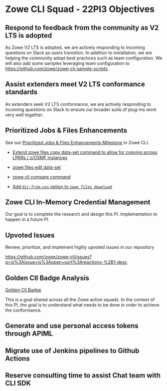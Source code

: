 # Zowe CLI Squad - 22PI3 Objectives

## Respond to feedback from the community as V2 LTS is adopted

As Zowe V2 LTS is adopted, we are actively responding to incoming questions on Slack as users transition. In addition to installation, we are helping the community adopt best practices such as team configuration. We will also add some samples leveraging team configuration to https://github.com/zowe/zowe-cli-sample-scripts.

## Assist extenders meet V2 LTS conformance standards

As extenders seek V2 LTS conformance, we are actively responding to incoming questions on Slack to ensure our broader suite of plug-ins work very well together.

## Prioritized Jobs & Files Enhancements

See our [Prioritized Jobs & Files Enhancements Milestone](https://github.com/zowe/zowe-cli/milestone/65) in Zowe CLI.

* [Extend zowe files copy data-set command to allow for copying across LPARs / z/OSMF instances](https://github.com/zowe/zowe-cli/issues/1098)

* [zowe files edit data-set](https://github.com/zowe/zowe-cli/issues/1097)

* [zowe cli compare command](https://github.com/zowe/zowe-cli/issues/1095)

* [Add `dir-from-uss` option to `zowe files download`](https://github.com/zowe/zowe-cli/issues/1038)

## Zowe CLI In-Memory Credential Management

Our goal is to complete the research and design this PI. Implementation to happen in a future PI.

## Upvoted Issues

Review, prioritize, and implement highly upvoted issues in our repository

https://github.com/zowe/zowe-cli/issues?q=is%3Aissue+is%3Aopen+sort%3Areactions-%2B1-desc

## Golden CII Badge Analysis

[Golden CII Badge](https://github.com/zowe/community/issues/1279)

This is a goal shared across all the Zowe active squads. In the context of this PI, the goal is to understand what needs to be done in order to achieve the conformance. 

## Generate and use personal access tokens through APIML

## Migrate use of Jenkins pipelines to Github Actions

## Reserve consulting time to assist Chat team with CLI SDK

